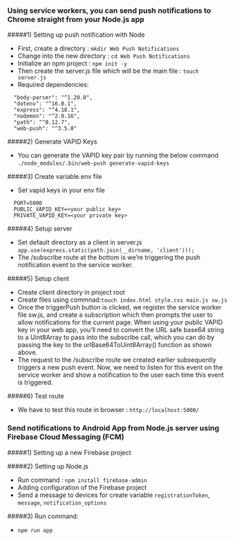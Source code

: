 ### Using service workers, you can send push notifications to Chrome straight from your Node.js app

#####1) Setting up push notification with Node
- First, create a directory : `mkdir Web Push Notifications`
- Change into the new directory : `cd Web Push Notifications`
- Initialize an npm project : `npm init -y`
- Then create the server.js file which will be the main file : `touch server.js`
- Required dependencies:

``` 
  "body-parser": "^1.20.0",
  "dotenv": "^16.0.1",
  "express": "^4.18.1",
  "nodemon": "^2.0.16",
  "path": "^0.12.7",
  "web-push": "^3.5.0"
  ```
#####2) Generate VAPID Keys
- You can generate the VAPID key pair by running the below command `./node_modules/.bin/web-push generate-vapid-keys`

#####3) Create variable.env file
- Set vapid keys in your env file

 ``` 
   PORT=5000
   PUBLIC_VAPID_KEY=<your public key>
   PRIVATE_VAPID_KEY=<your private key>
```
#####4) Setup server 
- Set default directory as a client in server.js
  `app.use(express.static(path.join(__dirname, 'client')));`
- The /subscribe route at the bottom is we’re triggering the push notification event to the service worker.

#####5) Setup client
- Create client directory in project root
- Create files using commnad:`touch index.html style.css main.js sw.js`
- Once the triggerPush button is clicked, we register the service worker file sw.js, and create a subscription which then prompts the user to allow notifications for the current page. When using your public VAPID key in your web app, you’ll need to convert the URL safe base64 string to a Uint8Array to pass into the subscribe call, which you can do by passing the key to the urlBase64ToUint8Array() function as shown above.
- The request to the /subscribe route we created earlier subsequently triggers a new push event. Now, we need to listen for this event on the service worker and show a notification to the user each time this event is triggered.


#####6) Test route
- We have to test this route in browser : `http://localhost:5000/`








### Send notifications to Android App from Node.js server using Firebase Cloud Messaging (FCM)

#####1) Setting up a new Firebase project

#####2) Setting up Node.js
- Run command : `npm install firebase-admin`
- Adding configuration of the Firebase project
- Send a message to devices for create variable `registrationToken`, `message`, `notification_options`

#####3) Run command: 
- `npm run app`